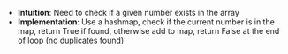 - **Intuition**: Need to check if a given number exists in the array
- **Implementation**: Use a hashmap, check if the current number is in the map, return True if found, otherwise add to map, return False at the end of loop (no duplicates found)
